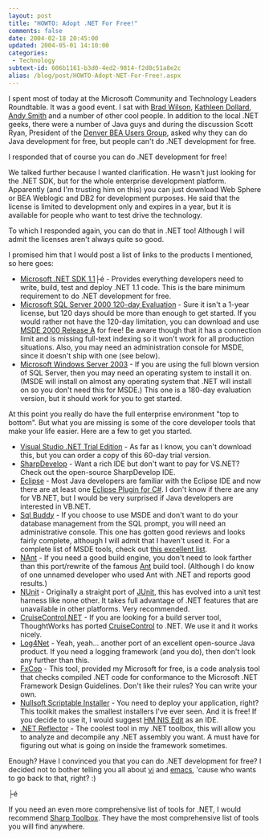 ```yaml
---
layout: post
title: "HOWTO: Adopt .NET For Free!"
comments: false
date: 2004-02-18 20:45:00
updated: 2004-05-01 14:10:00
categories:
 - Technology
subtext-id: 606b1161-b3d0-4ed2-9814-f2d8c51a8e2c
alias: /blog/post/HOWTO-Adopt-NET-For-Free!.aspx
---
```



I spent most of today at the Microsoft Community and Technology Leaders Roundtable. It was a good event. I sat with [Brad Wilson](http://dotnetguy.techieswithcats.com/), [Kathleen Dollard](http://www.apress.com/book/bookDisplay.html?bID=212), [Andy Smith](http://weblogs.asp.net/asmith/) and a number of other cool people. In addition to the local .NET geeks, there were a number of Java guys and during the discussion Scott Ryan, President of the [Denver BEA Users Group](http://www.denverbug.org/), asked why they can do Java development for free, but people can't do .NET development for free. 

I responded that of course you can do .NET development for free! 

We talked further because I wanted clarification. He wasn't just looking for the .NET SDK, but for the whole enterprise development platform. Apparently (and I'm trusting him on this) you can just download Web Sphere or BEA Weblogic and DB2 for development purposes. He said that the license is limited to development only and expires in a year, but it is available for people who want to test drive the technology. 

To which I responded again, you can do that in .NET too! Although I will admit the licenses aren't always quite so good. 

I promised him that I would post a list of links to the products I mentioned, so here goes: 

  * [Microsoft .NET SDK 1.1](http://www.microsoft.com/downloads/details.aspx?FamilyId=9B3A2CA6-3647-4070-9F41-A333C6B9181D&displaylang=en)├é - Provides everything developers need to write, build, test and deploy .NET 1.1 code. This is the bare minimum requirement to do .NET development for free.
  * [Microsoft SQL Server 2000 120-day Evaluation](http://www.microsoft.com/sql/evaluation/trial/default.asp) - Sure it isn't a 1-year license, but 120 days should be more than enough to get started. If you would rather not have the 120-day limitation, you can download and use [MSDE 2000 Release A](http://www.microsoft.com/sql/msde/downloads/download.asp) for free! Be aware though that it has a connection limit and is missing full-text indexing so it won't work for all production situations. Also, you may need an administration console for MSDE, since it doesn't ship with one (see below).
  * [Microsoft Windows Server 2003](http://www.microsoft.com/windowsserver2003/evaluation/trial/evalkit.mspx) - If you are using the full blown version of SQL Server, then you may need an operating system to install it on. (MSDE will install on almost any operating system that .NET will install on so you don't need this for MSDE.) This one is a 180-day evaluation version, but it should work for you to get started.

At this point you really do have the full enterprise environment "top to bottom". But what you are missing is some of the core developer tools that make your life easier. Here are a few to get you started. 

  * [Visual Studio .NET Trial Edition](http://msdn.microsoft.com/vstudio/productinfo/trial/default.aspx) - As far as I know, you can't download this, but you can order a copy of this 60-day trial version.
  * [SharpDevelop](http://www.icsharpcode.net/OpenSource/SD/) - Want a rich IDE but don't want to pay for VS.NET? Check out the open-source SharpDevelop IDE.
  * [Eclipse](http://www.eclipse.org/) - Most Java developers are familiar with the Eclipse IDE and now there are at least one [Eclipse Plugin for C#](http://www.improve-technologies.com/alpha/esharp/). I don't know if there are any for VB.NET, but I would be very surprised if Java developers are interested in VB.NET.
  * [Sql Buddy](http://sqlbuddy.sourceforge.net/) - If you choose to use MSDE and don't want to do your database management from the SQL prompt, you will need an administrative console. This one has gotten good reviews and looks fairly complete, although I will admit that I haven't used it. For a complete list of MSDE tools, check out [this excellent list](http://sastools.com/b2/post/79394219).
  * [NAnt](http://nant.sourceforge.net/) - If you need a good build engine, you don't need to look farther than this port/rewrite of the famous [Ant](http://ant.apache.org/) build tool. (Although I do know of one unnamed developer who used Ant with .NET and reports good results.)
  * [NUnit](http://www.nunit.org/) - Originally a straight port of [JUnit](http://www.junit.org/index.htm), this has evolved into a unit test harness like none other. It takes full advantage of .NET features that are unavailable in other platforms. Very recommended.
  * [CruiseControl.NET](http://www.continuousintegration.net) - If you are looking for a build server tool, ThoughtWorks has ported [CruiseControl](http://cruisecontrol.sourceforge.net/) to .NET. We use it and it works nicely.
  * [Log4Net](http://log4net.sourceforge.net/) - Yeah, yeah... another port of an excellent open-source Java product. If you need a logging framework (and you do), then don't look any further than this.
  * [FxCop](http://www.gotdotnet.com/team/fxcop/) - This tool, provided my Microsoft for free, is a code analysis tool that checks compiled .NET code for conformance to the Microsoft .NET Framework Design Guidelines. Don't like their rules? You can write your own.
  * [Nullsoft Scriptable Installer](http://nsis.sourceforge.net/home/) - You need to deploy your application, right? This toolkit makes the smallest installers I've ever seen. And it is free! If you decide to use it, I would suggest [HM NIS Edit](http://hmne.sourceforge.net/) as an IDE.
  * [.NET Reflector](http://www.aisto.com/roeder/dotnet/) - The coolest tool in my .NET toolbox, this will allow you to analyze and decompile any .NET assembly you want. A must have for figuring out what is going on inside the framework sometimes.

Enough? Have I convinced you that you can do .NET development for free? I decided not to bother telling you all about [vi](http://www.vim.org/) and [emacs](http://www.gnu.org/software/emacs/windows/ntemacs.html), 'cause who wants to go back to that, right? :) 

├é 

If you need an even more comprehensive list of tools for .NET, I would recommend [Sharp Toolbox](http://sharptoolbox.madgeek.com/). They have the most comprehensive list of tools you will find anywhere. 
